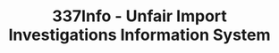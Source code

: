 ---
layout: default
bigquery: https://console.cloud.google.com/bigquery?p=patents-public-data&d=usitc_investigations&page=dataset&project=sheets-management-319211
citation: US International Trade Commission 337Info Unfair Import Investigations Information
  System
contributors: US International Trade Comission
cost: None
description: US International Trade Commission 337Info Unfair Import Investigations
  Information System contains data on investigations done under Section 337. Section
  337 declares the infringement of certain statutory intellectual property rights
  and other forms of unfair competition in import trade to be unlawful practices.
  Most Section 337 investigations involve allegations of patent or registered trademark
  infringement.
documentation: FAQ and tutorial available on the site
last_edit: 04/05/2022, 19:50:13
location: https://pubapps2.usitc.gov/337external/
maintained_by: US International Trade Comission
schema_fields:
- ouiiAttorney
- dateCreated
- actualEndDateEvidHear
- issueDateOtherNonFinal
- teoIdIssueDate
- patentNumber
- currentStatus
- targetDate
- cafcAppeals
- scheduledEndDateEvidHear
- teoProceedingInvolved
- finalIdOnViolationIssue
- teoIdDueDate
- reportingRequirements
- investigationTermDate
- gcAttorney
- publication_number
- finalIdOnViolationDue
- complainant
- startDateMarkmanHearing
- internalRemand
- title
- teoReliefGranted
- patentNumbers
- currentActiveALJ
- aljAssigned
- copyrightNumbers
- docketNo
- finalDetNoViolation
- htsNumbers
- invUnfairAct
- id
- actualStartDateEvidHear
- endDateMarkmanHearing
- trademarkNumbers
- finalDetViolation
- investigationType
- investigationNo
- markmanHearing
- scheduledStartDateEvidHear
- ouiiParticipation
- lastUpdated
- dateComplaintFiled
- dateOfPublicationFrNotice
- respondent
shortname: unfair_import_investigations
tags:
- import
- legal
- trade
timeframe: 2008-2021 (prior to 2008 downloadable as a JSON file)
title: 337Info - Unfair Import Investigations Information System
uuid: 2721f5ec-e599-4890-9265-9706719fc71e
---
